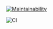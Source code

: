 [![Maintainability](https://api.codeclimate.com/v1/badges/55dccd9725998ea8590c/maintainability)](https://codeclimate.com/github/upertimos/frontend-project-lvl1/maintainability)

![CI](https://github.com/upertimos/frontend-project-lvl1/workflows/CI/badge.svg)
